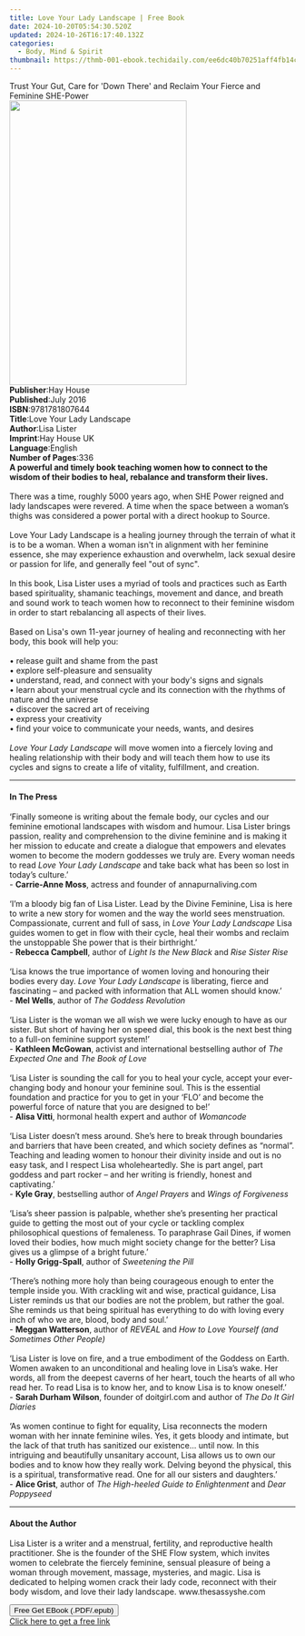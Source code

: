 ```yaml
---
title: Love Your Lady Landscape | Free Book
date: 2024-10-20T05:54:30.520Z
updated: 2024-10-26T16:17:40.132Z
categories:
  - Body, Mind & Spirit
thumbnail: https://thmb-001-ebook.techidaily.com/ee6dc40b70251aff4fb14cc185e6bcf07a92ab583efdadaaf099e203304e396d.jpg
---
```

<main id="book-container">
  <div class="flex flex-col">
    <div class="book-brief flex-1 py-6 px-4 sm:p-6 md:py-10 md:px-8">
      <!-- brief-->
      <div class="book-brief-main">
        Trust Your Gut, Care for 'Down There' and Reclaim Your Fierce and
        Feminine SHE-Power
      </div>
    </div>
    <div
      class="book-meta-info flex-1 grid gap-4 col-start-1 col-end-3 row-start-1 sm:mb-6 sm:grid-cols-4 lg:gap-6 lg:col-start-2 lg:row-end-6 lg:row-span-6 lg:mb-0"
    >
      <div
        class="book-meta-info-left place-content-center mt-4 p-4 text-sm leading-6 col-start-2 col-span-2 dark:text-slate-400"
      >
        <img
          class="w-full h-500 object-cover rounded-lg sm:h-255 sm:col-span-2 lg:col-span-full"
          src="https://img-001-ebook.techidaily.com/778b8e210d7e88c03997e18804fefbbe4ad1fafd1d8b7011a303648589b2f383.jpg"
          alt=""
          width="312"
          height="500"
        />
      </div>
      <div
        class="book-meta-info-right mt-2 col-start-1 row-start-2 col-span-3 self-center"
      >
        <!-- meta data  -->
        <div class="flex flex-col px-4 md:px-8">
          <div class="flex-1">
            <strong>Publisher</strong>:<span class="px-2">Hay House</span>
          </div>
          <div class="flex-1">
            <strong>Published</strong>:<span class="px-2">July 2016</span>
          </div>
          <div class="flex-1">
            <strong>ISBN</strong>:<span class="px-2">9781781807644</span>
          </div>
          <div class="flex-1">
            <strong>Title</strong>:<span class="px-2"
              >Love Your Lady Landscape</span
            >
          </div>
          <div class="flex-1">
            <strong>Author</strong>:<span class="px-2">Lisa Lister</span>
          </div>
          <div class="flex-1">
            <strong>Imprint</strong>:<span class="px-2">Hay House UK</span>
          </div>
          <div class="flex-1">
            <strong>Language</strong>:<span class="px-2">English</span>
          </div>
          <div class="flex-1">
            <strong>Number of Pages</strong>:<span class="px-2">336</span>
          </div>
        </div>
      </div>
    </div>
    <div class="book-description flex-1 py-6 px-4 sm:p-6 md:py-10 md:px-8">
      <div class="book-description-main">
        <div accordion-content="" id="description">
          <b
            >A powerful and timely book teaching women how to connect to the
            wisdom of their bodies to heal, rebalance and transform their
            lives.</b
          ><br /><br />There was a time, roughly 5000 years ago, when SHE Power
          reigned and lady landscapes were revered. A time when the space
          between a woman’s thighs was considered a power portal with a direct
          hookup to Source.<br /><br />Love Your Lady Landscape is a healing
          journey through the terrain of what it is to be a woman. When a woman
          isn't in alignment with her feminine essence, she may experience
          exhaustion and overwhelm, lack sexual desire or passion for life, and
          generally feel "out of sync".<br /><br />In this book, Lisa Lister
          uses a myriad of tools and practices such as Earth based spirituality,
          shamanic teachings, movement and dance, and breath and sound work to
          teach women how to reconnect to their feminine wisdom in order to
          start rebalancing all aspects of their lives.<br /><br />Based on
          Lisa's own 11-year journey of healing and reconnecting with her body,
          this book will help you:<br /><br />• release guilt and shame from the
          past&nbsp;<br />• explore self-pleasure and sensuality&nbsp;<br />•
          understand, read, and connect with your body's signs and
          signals&nbsp;<br />• learn about your menstrual cycle and its
          connection with the rhythms of nature and the universe&nbsp;<br />•
          discover the sacred art of receiving&nbsp;<br />• express your
          creativity&nbsp;<br />• find your voice to communicate your needs,
          wants, and desires<br /><br /><i>Love Your Lady Landscape</i> will
          move women into a fiercely loving and healing relationship with their
          body and will teach them how to use its cycles and signs to create a
          life of vitality, fulfillment, and creation.
        </div>
        <div class="accordion-fader"></div>
      </div>
    </div>
    <div class="book-excerpts flex-1 py-6 px-4 sm:p-6 md:py-10 md:px-8">
      <!-- excerpts-->
      <div class="book-excerpts-main">
        <hr />
        <h4 class="placeholder placeholder-heading">
          <span>In The Press</span>
        </h4>
        <p>
          ‘Finally someone is writing about the female body, our cycles and our
          feminine emotional landscapes with wisdom and humour. Lisa Lister
          brings passion, reality and comprehension to the divine feminine and
          is making it her mission to educate and create a dialogue that
          empowers and elevates women to become the modern goddesses we truly
          are. Every woman needs to read <i>Love Your Lady Landscape</i> and
          take back what has been so lost in today’s culture.’<br />-
          <b>Carrie-Anne Moss</b>, actress and founder of annapurnaliving.com<br /><br />‘I’m
          a bloody big fan of Lisa Lister. Lead by the Divine Feminine, Lisa is
          here to write a new story for women and the way the world sees
          menstruation. Compassionate, current and full of sass, in
          <i>Love Your Lady Landscape</i> Lisa guides women to get in flow with
          their cycle, heal their wombs and reclaim the unstoppable She power
          that is their birthright.’<br />- <b>Rebecca Campbell</b>, author of
          <i>Light Is the New Black</i> and <i>Rise Sister Rise</i
          ><br /><br />‘Lisa knows the true importance of women loving and
          honouring their bodies every day. <i>Love Your Lady Landscape</i> is
          liberating, fierce and fascinating – and packed with information that
          ALL women should know.’<br />- <b>Mel Wells</b>, author of
          <i>The Goddess Revolution</i><br /><br />‘Lisa Lister is the woman we
          all wish we were lucky enough to have as our sister. But short of
          having her on speed dial, this book is the next best thing to a
          full-on feminine support system!’<br />- <b>Kathleen McGowan</b>,
          activist and international bestselling author of
          <i>The Expected One </i>and <i>The Book of Love</i><br /><br />‘Lisa
          Lister is sounding the call for you to heal your cycle, accept your
          ever-changing body and honour your feminine soul. This is the
          essential foundation and practice for you to get in your ‘FLO’ and
          become the powerful force of nature that you are designed to be!’<br />-
          <b>Alisa Vitti</b>, hormonal health expert and author of
          <i>Womancode</i><br /><br />‘Lisa Lister doesn’t mess around. She’s
          here to break through boundaries and barriers that have been created,
          and which society defines as “normal”. Teaching and leading women to
          honour their divinity inside and out is no easy task, and I respect
          Lisa wholeheartedly. She is part angel, part goddess and part rocker –
          and her writing is friendly, honest and captivating.’<br />-
          <b>Kyle Gray</b>, bestselling author of <i>Angel Prayers </i>and
          <i>Wings of Forgiveness</i><br /><br />‘Lisa’s sheer passion is
          palpable, whether she’s presenting her practical guide to getting the
          most out of your cycle or tackling complex philosophical questions of
          femaleness. To paraphrase Gail Dines, if women loved their bodies, how
          much might society change for the better? Lisa gives us a glimpse of a
          bright future.’<br />- <b>Holly Grigg-Spall</b>, author of
          <i>Sweetening the Pill</i><br /><br />‘There’s nothing more holy than
          being courageous enough to enter the temple inside you. With crackling
          wit and wise, practical guidance, Lisa Lister reminds us that our
          bodies are not the problem, but rather the goal. She reminds us that
          being spiritual has everything to do with loving every inch of who we
          are, blood, body and soul.’<br />- <b>Meggan Watterson</b>, author of
          <i>REVEAL </i>and
          <i>How to Love Yourself (and Sometimes Other People)<br /><br /></i
          >‘Lisa Lister is love on fire, and a true embodiment of the Goddess on
          Earth. Women awaken to an unconditional and healing love in Lisa’s
          wake. Her words, all from the deepest caverns of her heart, touch the
          hearts of all who read her. To read Lisa is to know her, and to know
          Lisa is to know oneself.’<br />- <b>Sarah Durham Wilson</b>, founder
          of doitgirl.com and author of <i>The Do It Girl Diaries</i
          ><br /><br />‘As women continue to fight for equality, Lisa reconnects
          the modern woman with her innate feminine wiles. Yes, it gets bloody
          and intimate, but the lack of that truth has sanitized our existence…
          until now. In this intriguing and beautifully unsanitary account, Lisa
          allows us to own our bodies and to know how they really work. Delving
          beyond the physical, this is a spiritual, transformative read. One for
          all our sisters and daughters.’<br />- <b>Alice Grist</b>, author of
          <i>The High-heeled Guide to Enlightenment</i> and
          <i>Dear Poppyseed</i>
        </p>
      </div>
    </div>
    <div class="book-about-author flex-1 py-6 px-4 sm:p-6 md:py-10 md:px-8">
      <!-- about author-->
      <div class="book-main-author-main">
        <hr />
        <h4 class="placeholder placeholder-heading">
          <span>About the Author</span>
        </h4>
        <p>
          Lisa Lister is a writer and a menstrual, fertility, and reproductive
          health practitioner. She is the founder of the SHE Flow system, which
          invites women to celebrate the fiercely feminine, sensual pleasure of
          being a woman through movement, massage, mysteries, and magic. Lisa is
          dedicated to helping women crack their lady code, reconnect with their
          body wisdom, and love their lady landscape. www.thesassyshe.com
        </p>
      </div>
    </div>
    <div class="book-free-get flex-1 py-6 px-4 sm:p-6 md:py-10 md:px-8">
      <button
        id="btn-free-get"
        class="bg-blue-500 hover:bg-blue-700 text-white font-bold py-2 px-4 rounded"
      >
        Free Get EBook (.PDF/.epub)
      </button>
      <div id="countdown-display" class="px-2 text-lg mt-2"></div>
      <a
        id="free-link"
        class="hidden bg-blue-500 hover:bg-blue-700 text-white font-bold py-2 px-4 rounded"
        href="https://www.ebooks.com/en-us/book/96317317/love-your-lady-landscape/lisa-lister/"
        target="_blank"
        >Click here to get a free link</a
      >
    </div>
    <script>
      let countdownTime = 0;
      let countdownInterval = null;
      document
        .getElementById('btn-free-get')
        .addEventListener('click', startCountdown);
      function startCountdown() {
        countdownTime = new Date().getTime() + 60000 * 3;
        countdownInterval = setInterval(updateCountdown, 1000);
        document.getElementById('btn-free-get').disabled = true;
        document
          .getElementById('btn-free-get')
          .classList.add('bg-gray-500', 'cursor-not-allowed');
      }
      function updateCountdown() {
        let currentTime = new Date().getTime();
        let timeLeft = countdownTime - currentTime;
        let secondsLeft = Math.floor(timeLeft / 1000);
        document.getElementById('countdown-display').innerHTML =
          `Remaining time: ${secondsLeft} seconds.`;
        if (secondsLeft <= 0) {
          clearInterval(countdownInterval);
          document.getElementById('btn-free-get').classList.add('hidden');
          document.getElementById('free-link').classList.remove('hidden');
          document.getElementById('countdown-display').innerHTML = '';
        }
      }
    </script>
  </div>
</main>

<ins class="adsbygoogle"
      style="display:block"
      data-ad-client="ca-pub-7571918770474297"
      data-ad-slot="8358498916"
      data-ad-format="auto"
      data-full-width-responsive="true"></ins>
    